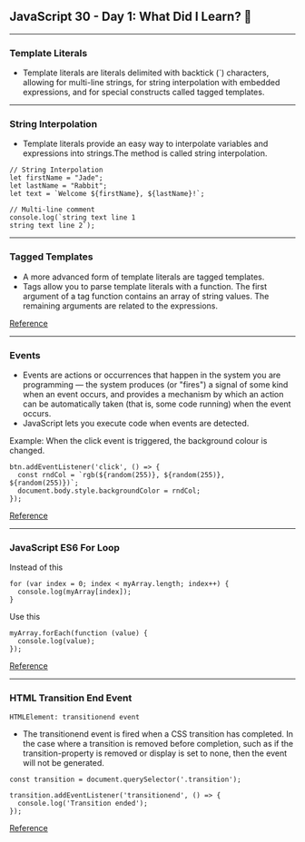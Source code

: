 ## JavaScript 30 - Day 1: What Did I Learn? 🍎
---
### Template Literals

- Template literals are literals delimited with backtick (`) characters, allowing for multi-line strings, for string interpolation with embedded expressions, and for special constructs called tagged templates.

---
### String Interpolation 

- Template literals provide an easy way to interpolate variables and expressions into strings.The method is called string interpolation.

```
// String Interpolation
let firstName = "Jade";
let lastName = "Rabbit";
let text = `Welcome ${firstName}, ${lastName}!`; 

// Multi-line comment 
console.log(`string text line 1
string text line 2`);
```
---
### Tagged Templates 

- A more advanced form of template literals are tagged templates.
- Tags allow you to parse template literals with a function. The first argument of a tag function contains an array of string values. The remaining arguments are related to the expressions. 


[Reference](https://developer.mozilla.org/en-US/docs/Web/JavaScript/Reference/Template_literals#tagged_templates)

---
### Events
- Events are actions or occurrences that happen in the system you are programming — the system produces (or "fires") a signal of some kind when an event occurs, and provides a mechanism by which an action can be automatically taken (that is, some code running) when the event occurs. 
- JavaScript lets you execute code when events are detected.

Example: When the click event is triggered, the background colour is changed.
```
btn.addEventListener('click', () => {
  const rndCol = `rgb(${random(255)}, ${random(255)}, ${random(255)})`;
  document.body.style.backgroundColor = rndCol;
});

```
[Reference](https://developer.mozilla.org/en-US/docs/Learn/JavaScript/Building_blocks/Events)

---
### JavaScript ES6 For Loop

Instead of this
```
for (var index = 0; index < myArray.length; index++) {
  console.log(myArray[index]);
}
```

Use this
```
myArray.forEach(function (value) {
  console.log(value);
});

```
[Reference](https://hacks.mozilla.org/2015/04/es6-in-depth-iterators-and-the-for-of-loop/)

---
### HTML Transition End Event

`HTMLElement: transitionend event`
- The transitionend event is fired when a CSS transition has completed. In the case where a transition is removed before completion, such as if the transition-property is removed or display is set to none, then the event will not be generated.


```
const transition = document.querySelector('.transition');

transition.addEventListener('transitionend', () => {
  console.log('Transition ended');
});

```
[Reference](https://developer.mozilla.org/en-US/docs/Web/API/HTMLElement/transitionend_event)